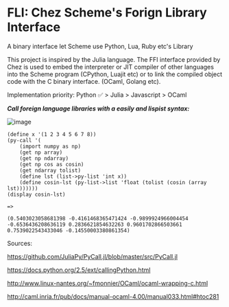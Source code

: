 # FLI: Chez Scheme's Forign Library Interface

A binary interface let Scheme use Python, Lua, Ruby etc's Library

This project is inspired by the Julia language. The FFI interface provided by Chez is used to embed the interpreter or JIT compiler of other languages into the Scheme program (CPython, Luajit etc) or to link the compiled object code with the C binary interface. (OCaml, Golang etc).

Implementation priority: Python ✅ > Julia > Javascript > OCaml

***Call foreign language libraries with a easily and lispist syntax:***

![image](https://github.com/guenchi/FLI/blob/master/img/pycall.png)

```
(define x '(1 2 3 4 5 6 7 8))
(py-call '(
    (import numpy as np)
    (get np array)
    (get np ndarray)
    (get np cos as cosin)
    (get ndarray tolist)
    (define lst (list->py-list 'int x))
    (define cosin-lst (py-list->list 'float (tolist (cosin (array lst)))))))
(display cosin-lst)

=> 

(0.5403023058681398 -0.4161468365471424 -0.9899924966004454 -0.6536436208636119 0.2836621854632263 0.9601702866503661 0.7539022543433046 -0.14550003380861354)    
```


Sources:

https://github.com/JuliaPy/PyCall.jl/blob/master/src/PyCall.jl

https://docs.python.org/2.5/ext/callingPython.html

http://www.linux-nantes.org/~fmonnier/OCaml/ocaml-wrapping-c.html

http://caml.inria.fr/pub/docs/manual-ocaml-4.00/manual033.html#htoc281
